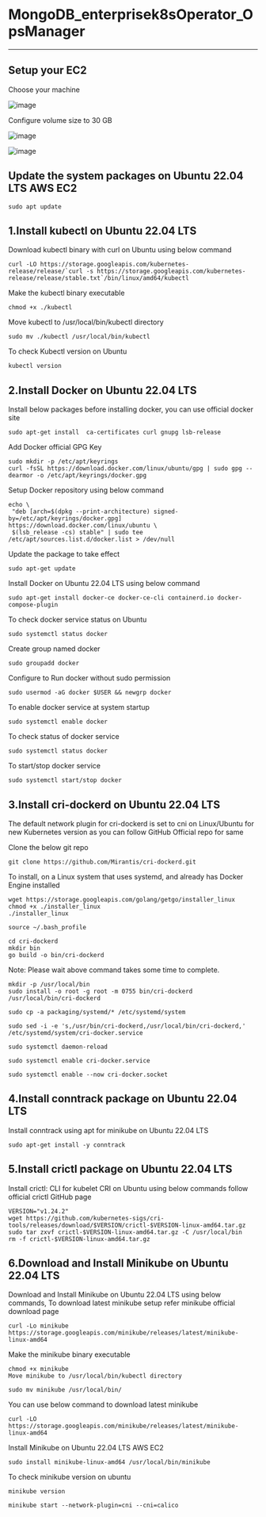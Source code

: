 # MongoDB_enterprisek8sOperator_OpsManager

-----

## Setup your EC2

Choose your machine

![image](https://github.com/cozypet/MongoDB_enterprisek8sOperator_OpsManager/assets/7107896/d445b1d3-e091-4665-87c3-ae802dad229d)

Configure volume size to 30 GB

![image](https://github.com/cozypet/MongoDB_enterprisek8sOperator_OpsManager/assets/7107896/596991dd-72b4-4840-9e77-5cbc66d8a84d)

![image](https://github.com/cozypet/MongoDB_enterprisek8sOperator_OpsManager/assets/7107896/66faf69a-e851-430b-98e8-576e51566fbe)


## Update the system packages on Ubuntu 22.04 LTS AWS EC2

``` sudo apt update ```

## 1.Install kubectl on Ubuntu 22.04 LTS

Download kubectl binary with curl on Ubuntu using below command

``` curl -LO https://storage.googleapis.com/kubernetes-release/release/`curl -s https://storage.googleapis.com/kubernetes-release/release/stable.txt`/bin/linux/amd64/kubectl ```

Make the kubectl binary executable 

``` chmod +x ./kubectl ```

Move kubectl to /usr/local/bin/kubectl directory

``` sudo mv ./kubectl /usr/local/bin/kubectl ``` 

To check Kubectl version on Ubuntu


 ``` kubectl version ``` 
 
## 2.Install Docker on Ubuntu 22.04 LTS

Install below packages before installing docker, you can use official docker site

 ``` sudo apt-get install  ca-certificates curl gnupg lsb-release  ``` 

Add Docker official GPG Key

```
sudo mkdir -p /etc/apt/keyrings
curl -fsSL https://download.docker.com/linux/ubuntu/gpg | sudo gpg --dearmor -o /etc/apt/keyrings/docker.gpg
``` 

Setup Docker repository using below command

 ```
echo \
  "deb [arch=$(dpkg --print-architecture) signed-by=/etc/apt/keyrings/docker.gpg] https://download.docker.com/linux/ubuntu \
  $(lsb_release -cs) stable" | sudo tee /etc/apt/sources.list.d/docker.list > /dev/null
``` 

Update the package to take effect

 ``` sudo apt-get update ``` 

Install Docker on Ubuntu 22.04 LTS using below command

 ``` sudo apt-get install docker-ce docker-ce-cli containerd.io docker-compose-plugin ``` 

To check docker service status on Ubuntu

 ``` sudo systemctl status docker  ``` 

Create group named docker

 ``` sudo groupadd docker ``` 

Configure to Run docker without sudo permission

 ``` sudo usermod -aG docker $USER && newgrp docker ``` 

To enable docker service at system startup

 ``` sudo systemctl enable docker ```

To check status of docker service

 ``` sudo systemctl status docker ``` 

To start/stop docker service

 ``` sudo systemctl start/stop docker ``` 
 
## 3.Install cri-dockerd on Ubuntu 22.04 LTS

The default network plugin for cri-dockerd is set to cni on Linux/Ubuntu for new Kubernetes version as you can follow GitHub Official repo for same

Clone the below git repo

 ``` git clone https://github.com/Mirantis/cri-dockerd.git ``` 

To install, on a Linux system that uses systemd, and already has Docker Engine installed

 ```
wget https://storage.googleapis.com/golang/getgo/installer_linux
chmod +x ./installer_linux
./installer_linux
 ```

 ``` source ~/.bash_profile  ``` 
 
```
cd cri-dockerd
mkdir bin
go build -o bin/cri-dockerd
```

Note: Please wait above command takes some time to complete.

 ```
mkdir -p /usr/local/bin
sudo install -o root -g root -m 0755 bin/cri-dockerd /usr/local/bin/cri-dockerd
``` 

 ``` sudo cp -a packaging/systemd/* /etc/systemd/system ```

 ``` sudo sed -i -e 's,/usr/bin/cri-dockerd,/usr/local/bin/cri-dockerd,' /etc/systemd/system/cri-docker.service ```

 ``` sudo systemctl daemon-reload  ``` 
 
 ``` sudo systemctl enable cri-docker.service ``` 
 
 ``` sudo systemctl enable --now cri-docker.socket ```

## 4.Install conntrack package on Ubuntu 22.04 LTS

Install conntrack using apt for minikube on Ubuntu 22.04 LTS

 ``` sudo apt-get install -y conntrack ```

## 5.Install crictl package on Ubuntu 22.04 LTS

Install crictl: CLI for kubelet CRI on Ubuntu using below commands follow official crictl GitHub page

 ```
VERSION="v1.24.2"
wget https://github.com/kubernetes-sigs/cri-tools/releases/download/$VERSION/crictl-$VERSION-linux-amd64.tar.gz
sudo tar zxvf crictl-$VERSION-linux-amd64.tar.gz -C /usr/local/bin
rm -f crictl-$VERSION-linux-amd64.tar.gz
``` 

## 6.Download and Install Minikube on Ubuntu 22.04 LTS
Download and Install Minikube on Ubuntu 22.04 LTS using below commands, To download latest minikube setup refer minikube official download page

 ``` curl -Lo minikube https://storage.googleapis.com/minikube/releases/latest/minikube-linux-amd64  ``` 

Make the minikube binary executable

 ```
chmod +x minikube
Move minikube to /usr/local/bin/kubectl directory
``` 

 ``` sudo mv minikube /usr/local/bin/ ``` 

You can use below command to download latest minikube

 ``` curl -LO https://storage.googleapis.com/minikube/releases/latest/minikube-linux-amd64  ``` 
 
Install Minikube on Ubuntu 22.04 LTS AWS EC2

 ``` sudo install minikube-linux-amd64 /usr/local/bin/minikube  ``` 

To check minikube version on ubuntu

 ``` minikube version ``` 

 ``` minikube start --network-plugin=cni --cni=calico ``` 
